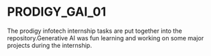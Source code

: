 # PRODIGY_GAI_01
The prodigy infotech internship tasks are put together into the repository.Generative AI was fun learning and working on some major projects during the internship.
